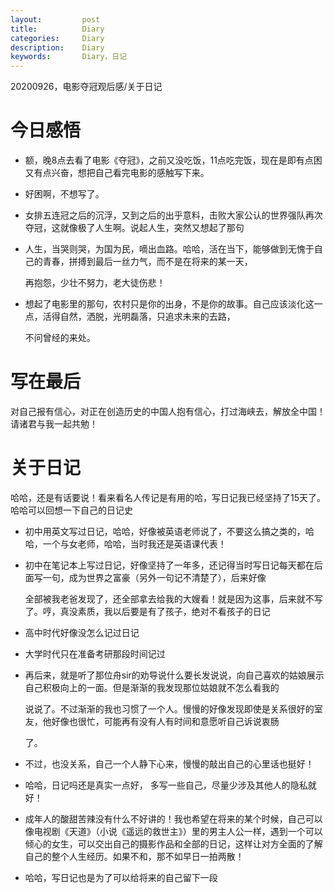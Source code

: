 ```yaml
---
layout:     	post
title:      	Diary
categories: 	Diary
description:   	Diary
keywords: 		Diary，日记 
---
```


20200926，电影夺冠观后感/关于日记

# 今日感悟

- 额，晚8点去看了电影《夺冠》，之前又没吃饭，11点吃完饭，现在是即有点困又有点兴奋，想把自己看完电影的感触写下来。

- 好困啊，不想写了。

- 女排五连冠之后的沉浮，又到之后的出乎意料，击败大家公认的世界强队再次夺冠，这就像极了人生啊。说起人生，突然又想起了那句

- 人生，当哭则哭，为国为民，嘀出血路。哈哈，活在当下，能够做到无愧于自己的青春，拼搏到最后一丝力气，而不是在将来的某一天，

  再抱怨，少壮不努力，老大徒伤悲！

- 想起了电影里的那句，农村只是你的出身，不是你的故事。自己应该淡化这一点，活得自然，洒脱，光明磊落，只追求未来的去路，

  不问曾经的来处。

# 写在最后

对自己报有信心，对正在创造历史的中国人抱有信心，打过海峡去，解放全中国！请诸君与我一起共勉！

# 关于日记

哈哈，还是有话要说！看来看名人传记是有用的哈，写日记我已经坚持了15天了。哈哈可以回想一下自己的日记史

- 初中用英文写过日记，哈哈，好像被英语老师说了，不要这么搞之类的，哈哈，一个与女老师，哈哈，当时我还是英语课代表！

- 初中在笔记本上写过日记，好像坚持了一年多，还记得当时写日记每天都在后面写一句，成为世界之富豪（另外一句记不清楚了），后来好像

  全部被我老爸发现了，还全部拿去给我的大嫂看！就是因为这事，后来就不写了。哼，真没素质，我以后要是有了孩子，绝对不看孩子的日记

- 高中时代好像没怎么记过日记

- 大学时代只在准备考研那段时间记过

- 再后来，就是听了那位舟sir的劝导说什么要长发说说，向自己喜欢的姑娘展示自己积极向上的一面。但是渐渐的我发现那位姑娘就不怎么看我的

  说说了。不过渐渐的我也习惯了一个人。慢慢的好像发现即使是关系很好的室友，他好像也很忙，可能再有没有人有时间和意愿听自己诉说衷肠

  了。

- 不过，也没关系，自己一个人静下心来，慢慢的敲出自己的心里话也挺好！
- 哈哈，日记吗还是真实一点好， 多写一些自己，尽量少涉及其他人的隐私就好！
- 成年人的酸甜苦辣没有什么不好讲的！我也希望在将来的某个时候，自己可以像电视剧《天道》（小说《遥远的救世主》）里的男主人公一样，遇到一个可以倾心的女生，可以交出自己的摄影作品和全部的日记，这样让对方全面的了解自己的整个人生经历。如果不和，那不如早日一拍两散！
- 哈哈，写日记也是为了可以给将来的自己留下一段